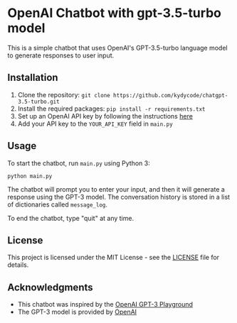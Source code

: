 # OpenAI Chatbot with gpt-3.5-turbo model

This is a simple chatbot that uses OpenAI's GPT-3.5-turbo language model to generate responses to user input.

## Installation

1. Clone the repository: `git clone https://github.com/kydycode/chatgpt-3.5-turbo.git`
2. Install the required packages: `pip install -r requirements.txt`
3. Set up an OpenAI API key by following the instructions [here](https://beta.openai.com/docs/developer-quickstart/your-api-keys)
4. Add your API key to the `YOUR_API_KEY` field in `main.py`

## Usage

To start the chatbot, run `main.py` using Python 3:

    python main.py


The chatbot will prompt you to enter your input, and then it will generate a response using the GPT-3 model. The conversation history is stored in a list of dictionaries called `message_log`.

To end the chatbot, type "quit" at any time.

## License

This project is licensed under the MIT License - see the [LICENSE](LICENSE) file for details.

## Acknowledgments

* This chatbot was inspired by the [OpenAI GPT-3 Playground](https://beta.openai.com/playground/)
* The GPT-3 model is provided by [OpenAI](https://openai.com/)
